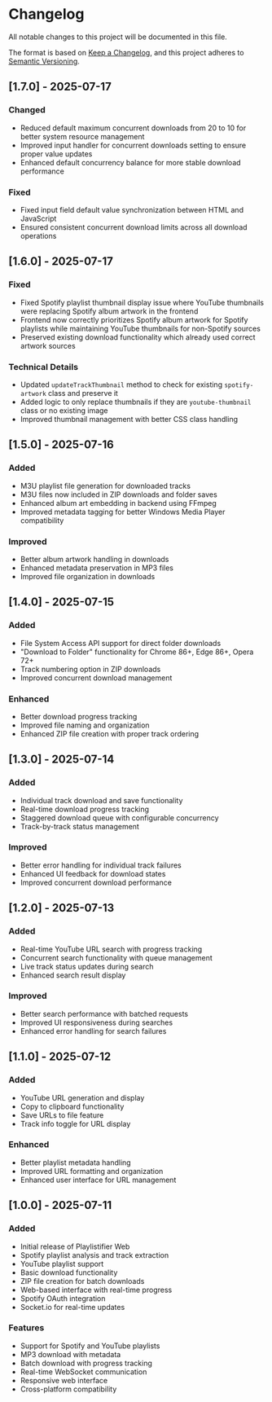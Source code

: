 # Changelog

All notable changes to this project will be documented in this file.

The format is based on [Keep a Changelog](https://keepachangelog.com/en/1.0.0/),
and this project adheres to [Semantic Versioning](https://semver.org/spec/v2.0.0.html).

## [1.7.0] - 2025-07-17

### Changed
- Reduced default maximum concurrent downloads from 20 to 10 for better system resource management
- Improved input handler for concurrent downloads setting to ensure proper value updates
- Enhanced default concurrency balance for more stable download performance

### Fixed
- Fixed input field default value synchronization between HTML and JavaScript
- Ensured consistent concurrent download limits across all download operations

## [1.6.0] - 2025-07-17

### Fixed
- Fixed Spotify playlist thumbnail display issue where YouTube thumbnails were replacing Spotify album artwork in the frontend
- Frontend now correctly prioritizes Spotify album artwork for Spotify playlists while maintaining YouTube thumbnails for non-Spotify sources
- Preserved existing download functionality which already used correct artwork sources

### Technical Details
- Updated `updateTrackThumbnail` method to check for existing `spotify-artwork` class and preserve it
- Added logic to only replace thumbnails if they are `youtube-thumbnail` class or no existing image
- Improved thumbnail management with better CSS class handling

## [1.5.0] - 2025-07-16

### Added
- M3U playlist file generation for downloaded tracks
- M3U files now included in ZIP downloads and folder saves
- Enhanced album art embedding in backend using FFmpeg
- Improved metadata tagging for better Windows Media Player compatibility

### Improved
- Better album artwork handling in downloads
- Enhanced metadata preservation in MP3 files
- Improved file organization in downloads

## [1.4.0] - 2025-07-15

### Added
- File System Access API support for direct folder downloads
- "Download to Folder" functionality for Chrome 86+, Edge 86+, Opera 72+
- Track numbering option in ZIP downloads
- Improved concurrent download management

### Enhanced
- Better download progress tracking
- Improved file naming and organization
- Enhanced ZIP file creation with proper track ordering

## [1.3.0] - 2025-07-14

### Added
- Individual track download and save functionality
- Real-time download progress tracking
- Staggered download queue with configurable concurrency
- Track-by-track status management

### Improved
- Better error handling for individual track failures
- Enhanced UI feedback for download states
- Improved concurrent download performance

## [1.2.0] - 2025-07-13

### Added
- Real-time YouTube URL search with progress tracking
- Concurrent search functionality with queue management
- Live track status updates during search
- Enhanced search result display

### Improved
- Better search performance with batched requests
- Improved UI responsiveness during searches
- Enhanced error handling for search failures

## [1.1.0] - 2025-07-12

### Added
- YouTube URL generation and display
- Copy to clipboard functionality
- Save URLs to file feature
- Track info toggle for URL display

### Enhanced
- Better playlist metadata handling
- Improved URL formatting and organization
- Enhanced user interface for URL management

## [1.0.0] - 2025-07-11

### Added
- Initial release of Playlistifier Web
- Spotify playlist analysis and track extraction
- YouTube playlist support
- Basic download functionality
- ZIP file creation for batch downloads
- Web-based interface with real-time progress
- Spotify OAuth integration
- Socket.io for real-time updates

### Features
- Support for Spotify and YouTube playlists
- MP3 download with metadata
- Batch download with progress tracking
- Real-time WebSocket communication
- Responsive web interface
- Cross-platform compatibility
